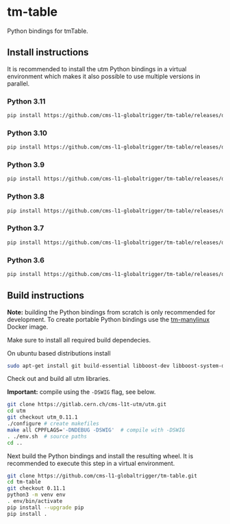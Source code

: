 # tm-table

Python bindings for tmTable.

## Install instructions

It is recommended to install the utm Python bindings in a virtual environment
which makes it also possible to use multiple versions in parallel.

### Python 3.11

```bash
pip install https://github.com/cms-l1-globaltrigger/tm-table/releases/download/0.11.1/tm_table-0.11.1-cp311-cp311-manylinux_2_17_x86_64.manylinux2014_x86_64.whl
```

### Python 3.10

```bash
pip install https://github.com/cms-l1-globaltrigger/tm-table/releases/download/0.11.1/tm_table-0.11.1-cp310-cp310-manylinux_2_17_x86_64.manylinux2014_x86_64.whl
```

### Python 3.9

```bash
pip install https://github.com/cms-l1-globaltrigger/tm-table/releases/download/0.11.1/tm_table-0.11.1-cp39-cp39-manylinux_2_17_x86_64.manylinux2014_x86_64.whl
```

### Python 3.8

```bash
pip install https://github.com/cms-l1-globaltrigger/tm-table/releases/download/0.11.1/tm_table-0.11.1-cp38-cp38-manylinux_2_17_x86_64.manylinux2014_x86_64.whl
```

### Python 3.7

```bash
pip install https://github.com/cms-l1-globaltrigger/tm-table/releases/download/0.11.1/tm_table-0.11.1-cp37-cp37m-manylinux_2_17_x86_64.manylinux2014_x86_64.whl
```

### Python 3.6

```bash
pip install https://github.com/cms-l1-globaltrigger/tm-table/releases/download/0.11.1/tm_table-0.11.1-cp36-cp36m-manylinux_2_17_x86_64.manylinux2014_x86_64.whl
```

## Build instructions

**Note:** building the Python bindings from scratch is only recommended for
development. To create portable Python bindings use the
[tm-manylinux](https://github.com/cms-l1-globaltrigger/tm-manylinux)
Docker image.

Make sure to install all required build dependecies.

On ubuntu based distributions install
```bash
sudo apt-get install git build-essential libboost-dev libboost-system-dev libboost-filesystem-dev libxerces-c-dev python3-dev python3-venv swig
```

Check out and build all utm libraries.

**Important:** compile using the `-DSWIG` flag, see below.

```bash
git clone https://gitlab.cern.ch/cms-l1t-utm/utm.git
cd utm
git checkout utm_0.11.1
./configure # create makefiles
make all CPPFLAGS='-DNDEBUG -DSWIG'  # compile with -DSWIG
. ./env.sh  # source paths
cd ..
```

Next build the Python bindings and install the resulting wheel. It is
recommended to execute this step in a virtual environment.

```bash
git clone https://github.com/cms-l1-globaltrigger/tm-table.git
cd tm-table
git checkout 0.11.1
python3 -m venv env
. env/bin/activate
pip install --upgrade pip
pip install .
```
